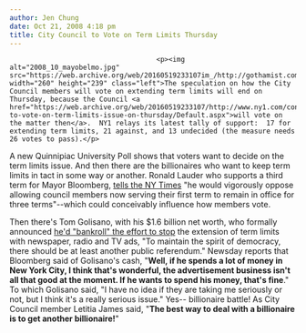```yaml
---
author: Jen Chung
date: Oct 21, 2008 4:18 pm
title: City Council to Vote on Term Limits Thursday
---
```


	
										<p><img alt="2008_10_mayobelmo.jpg" src="https://web.archive.org/web/20160519233107im_/http://gothamist.com/attachments/jen/2008_10_mayobelmo.jpg" width="260" height="239" class="left">The speculation on how the City Council members will vote on extending term limits will end on Thursday, because the Council <a href="https://web.archive.org/web/20160519233107/http://www.ny1.com/content/top_stories/87565/council-to-vote-on-term-limits-issue-on-thursday/Default.aspx">will vote on the matter then</a>.  NY1 relays its latest tally of support:  17 for extending term limits, 21 against, and 13 undecided (the measure needs 26 votes to pass).</p>

<p>A new Quinnipiac University Poll shows that voters want to decide on the term limits issue.  And then there are the billionaires who want to keep term limits in tact in some way or another.  Ronald Lauder who supports a third term for Mayor Bloomberg, <a href="https://web.archive.org/web/20160519233107/http://www.nytimes.com/2008/10/21/nyregion/21termlimits.html?ref=nyregion">tells the NY Times</a> &quot;he would vigorously oppose allowing council members now serving their first term to remain in office for three terms&quot;--which could conceivably influence how members vote.  </p>

<p>Then there&apos;s Tom Golisano, with his $1.6 billion net worth, who formally announced <a href="https://web.archive.org/web/20160519233107/http://www.newsday.com/news/local/newyork/ny-nyterm215892333oct21,0,7815018.story">he&apos;d &quot;bankroll&quot; the effort to stop</a> the extension of term limits with newspaper, radio and TV ads, &quot;To maintain the spirit of democracy, there should be at least another public referendum.&quot;  Newsday reports that Bloomberg said of Golisano&apos;s cash, &quot;<strong>Well, if he spends a lot of money in New York City, I think that&apos;s wonderful, the advertisement business isn&apos;t all that good at the moment. If he wants to spend his money, that&apos;s fine</strong>.&quot;  To which Golisano said, &quot;I have no idea if they are taking me seriously or not, but I think it&apos;s a really serious issue.&quot;  Yes-- billionaire battle! As City Council member Letitia James said, &quot;<strong>The best way to deal with a billionaire is to get another billionaire!</strong>&quot;</p>					
										
									
				